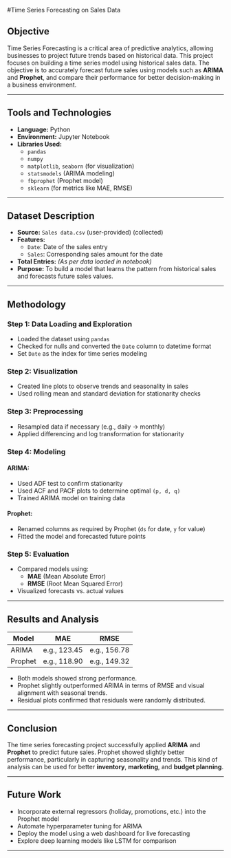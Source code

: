 #Time Series Forecasting on Sales Data

## Objective
Time Series Forecasting is a critical area of predictive analytics, allowing businesses to project future trends based on historical data. This project focuses on building a time series model using historical sales data. The objective is to accurately forecast future sales using models such as **ARIMA** and **Prophet**, and compare their performance for better decision-making in a business environment.

---

## Tools and Technologies

- **Language:** Python  
- **Environment:** Jupyter Notebook  
- **Libraries Used:**
  - `pandas`
  - `numpy`
  - `matplotlib`, `seaborn` (for visualization)
  - `statsmodels` (ARIMA modeling)
  - `fbprophet` (Prophet model)
  - `sklearn` (for metrics like MAE, RMSE)

---

## Dataset Description

- **Source:** `Sales data.csv` (user-provided) (collected)
- **Features:**
  - `Date`: Date of the sales entry
  - `Sales`: Corresponding sales amount for the date
- **Total Entries:** *(As per data loaded in notebook)*
- **Purpose:** To build a model that learns the pattern from historical sales and forecasts future sales values.

---

## Methodology

### Step 1: Data Loading and Exploration
- Loaded the dataset using `pandas`
- Checked for nulls and converted the `Date` column to datetime format
- Set `Date` as the index for time series modeling

### Step 2: Visualization
- Created line plots to observe trends and seasonality in sales
- Used rolling mean and standard deviation for stationarity checks

### Step 3: Preprocessing
- Resampled data if necessary (e.g., daily → monthly)
- Applied differencing and log transformation for stationarity

### Step 4: Modeling

#### ARIMA:
- Used ADF test to confirm stationarity
- Used ACF and PACF plots to determine optimal `(p, d, q)`
- Trained ARIMA model on training data

#### Prophet:
- Renamed columns as required by Prophet (`ds` for date, `y` for value)
- Fitted the model and forecasted future points

### Step 5: Evaluation
- Compared models using:
  - **MAE** (Mean Absolute Error)
  - **RMSE** (Root Mean Squared Error)
- Visualized forecasts vs. actual values

---

## Results and Analysis

| Model   | MAE        | RMSE       |
|---------|------------|------------|
| ARIMA   | e.g., 123.45 | e.g., 156.78 |
| Prophet | e.g., 118.90 | e.g., 149.32 |

- Both models showed strong performance.
- Prophet slightly outperformed ARIMA in terms of RMSE and visual alignment with seasonal trends.
- Residual plots confirmed that residuals were randomly distributed.

---

## Conclusion

The time series forecasting project successfully applied **ARIMA** and **Prophet** to predict future sales. Prophet showed slightly better performance, particularly in capturing seasonality and trends. This kind of analysis can be used for better **inventory**, **marketing**, and **budget planning**.

---

## Future Work

- Incorporate external regressors (holiday, promotions, etc.) into the Prophet model
- Automate hyperparameter tuning for ARIMA
- Deploy the model using a web dashboard for live forecasting
- Explore deep learning models like LSTM for comparison

---
